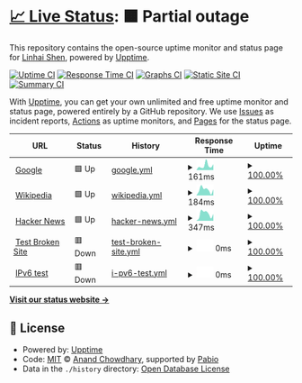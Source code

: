 # [📈 Live Status](https://LinhaiShen.github.io/upptime): <!--live status--> **🟧 Partial outage**

This repository contains the open-source uptime monitor and status page for [Linhai Shen](https://LinhaiShen.github.io/upptime), powered by [Upptime](https://github.com/upptime/upptime).

[![Uptime CI](https://github.com/LinhaiShen/upptime/workflows/Uptime%20CI/badge.svg)](https://github.com/LinhaiShen/upptime/actions?query=workflow%3A%22Uptime+CI%22)
[![Response Time CI](https://github.com/LinhaiShen/upptime/workflows/Response%20Time%20CI/badge.svg)](https://github.com/LinhaiShen/upptime/actions?query=workflow%3A%22Response+Time+CI%22)
[![Graphs CI](https://github.com/LinhaiShen/upptime/workflows/Graphs%20CI/badge.svg)](https://github.com/LinhaiShen/upptime/actions?query=workflow%3A%22Graphs+CI%22)
[![Static Site CI](https://github.com/LinhaiShen/upptime/workflows/Static%20Site%20CI/badge.svg)](https://github.com/LinhaiShen/upptime/actions?query=workflow%3A%22Static+Site+CI%22)
[![Summary CI](https://github.com/LinhaiShen/upptime/workflows/Summary%20CI/badge.svg)](https://github.com/LinhaiShen/upptime/actions?query=workflow%3A%22Summary+CI%22)

With [Upptime](https://upptime.js.org), you can get your own unlimited and free uptime monitor and status page, powered entirely by a GitHub repository. We use [Issues](https://github.com/LinhaiShen/upptime/issues) as incident reports, [Actions](https://github.com/LinhaiShen/upptime/actions) as uptime monitors, and [Pages](https://LinhaiShen.github.io/upptime) for the status page.

<!--start: status pages-->
<!-- This summary is generated by Upptime (https://github.com/upptime/upptime) -->
<!-- Do not edit this manually, your changes will be overwritten -->
<!-- prettier-ignore -->
| URL | Status | History | Response Time | Uptime |
| --- | ------ | ------- | ------------- | ------ |
| <img alt="" src="https://icons.duckduckgo.com/ip3/www.google.com.ico" height="13"> [Google](https://www.google.com) | 🟩 Up | [google.yml](https://github.com/LinhaiShen/upptime/commits/HEAD/history/google.yml) | <details><summary><img alt="Response time graph" src="./graphs/google/response-time-week.png" height="20"> 161ms</summary><br><a href="https://LinhaiShen.github.io/upptime/history/google"><img alt="Response time 115" src="https://img.shields.io/endpoint?url=https%3A%2F%2Fraw.githubusercontent.com%2FLinhaiShen%2Fupptime%2FHEAD%2Fapi%2Fgoogle%2Fresponse-time.json"></a><br><a href="https://LinhaiShen.github.io/upptime/history/google"><img alt="24-hour response time 168" src="https://img.shields.io/endpoint?url=https%3A%2F%2Fraw.githubusercontent.com%2FLinhaiShen%2Fupptime%2FHEAD%2Fapi%2Fgoogle%2Fresponse-time-day.json"></a><br><a href="https://LinhaiShen.github.io/upptime/history/google"><img alt="7-day response time 161" src="https://img.shields.io/endpoint?url=https%3A%2F%2Fraw.githubusercontent.com%2FLinhaiShen%2Fupptime%2FHEAD%2Fapi%2Fgoogle%2Fresponse-time-week.json"></a><br><a href="https://LinhaiShen.github.io/upptime/history/google"><img alt="30-day response time 116" src="https://img.shields.io/endpoint?url=https%3A%2F%2Fraw.githubusercontent.com%2FLinhaiShen%2Fupptime%2FHEAD%2Fapi%2Fgoogle%2Fresponse-time-month.json"></a><br><a href="https://LinhaiShen.github.io/upptime/history/google"><img alt="1-year response time 115" src="https://img.shields.io/endpoint?url=https%3A%2F%2Fraw.githubusercontent.com%2FLinhaiShen%2Fupptime%2FHEAD%2Fapi%2Fgoogle%2Fresponse-time-year.json"></a></details> | <details><summary><a href="https://LinhaiShen.github.io/upptime/history/google">100.00%</a></summary><a href="https://LinhaiShen.github.io/upptime/history/google"><img alt="All-time uptime 100.00%" src="https://img.shields.io/endpoint?url=https%3A%2F%2Fraw.githubusercontent.com%2FLinhaiShen%2Fupptime%2FHEAD%2Fapi%2Fgoogle%2Fuptime.json"></a><br><a href="https://LinhaiShen.github.io/upptime/history/google"><img alt="24-hour uptime 100.00%" src="https://img.shields.io/endpoint?url=https%3A%2F%2Fraw.githubusercontent.com%2FLinhaiShen%2Fupptime%2FHEAD%2Fapi%2Fgoogle%2Fuptime-day.json"></a><br><a href="https://LinhaiShen.github.io/upptime/history/google"><img alt="7-day uptime 100.00%" src="https://img.shields.io/endpoint?url=https%3A%2F%2Fraw.githubusercontent.com%2FLinhaiShen%2Fupptime%2FHEAD%2Fapi%2Fgoogle%2Fuptime-week.json"></a><br><a href="https://LinhaiShen.github.io/upptime/history/google"><img alt="30-day uptime 100.00%" src="https://img.shields.io/endpoint?url=https%3A%2F%2Fraw.githubusercontent.com%2FLinhaiShen%2Fupptime%2FHEAD%2Fapi%2Fgoogle%2Fuptime-month.json"></a><br><a href="https://LinhaiShen.github.io/upptime/history/google"><img alt="1-year uptime 100.00%" src="https://img.shields.io/endpoint?url=https%3A%2F%2Fraw.githubusercontent.com%2FLinhaiShen%2Fupptime%2FHEAD%2Fapi%2Fgoogle%2Fuptime-year.json"></a></details>
| <img alt="" src="https://icons.duckduckgo.com/ip3/en.wikipedia.org.ico" height="13"> [Wikipedia](https://en.wikipedia.org) | 🟩 Up | [wikipedia.yml](https://github.com/LinhaiShen/upptime/commits/HEAD/history/wikipedia.yml) | <details><summary><img alt="Response time graph" src="./graphs/wikipedia/response-time-week.png" height="20"> 184ms</summary><br><a href="https://LinhaiShen.github.io/upptime/history/wikipedia"><img alt="Response time 234" src="https://img.shields.io/endpoint?url=https%3A%2F%2Fraw.githubusercontent.com%2FLinhaiShen%2Fupptime%2FHEAD%2Fapi%2Fwikipedia%2Fresponse-time.json"></a><br><a href="https://LinhaiShen.github.io/upptime/history/wikipedia"><img alt="24-hour response time 198" src="https://img.shields.io/endpoint?url=https%3A%2F%2Fraw.githubusercontent.com%2FLinhaiShen%2Fupptime%2FHEAD%2Fapi%2Fwikipedia%2Fresponse-time-day.json"></a><br><a href="https://LinhaiShen.github.io/upptime/history/wikipedia"><img alt="7-day response time 184" src="https://img.shields.io/endpoint?url=https%3A%2F%2Fraw.githubusercontent.com%2FLinhaiShen%2Fupptime%2FHEAD%2Fapi%2Fwikipedia%2Fresponse-time-week.json"></a><br><a href="https://LinhaiShen.github.io/upptime/history/wikipedia"><img alt="30-day response time 191" src="https://img.shields.io/endpoint?url=https%3A%2F%2Fraw.githubusercontent.com%2FLinhaiShen%2Fupptime%2FHEAD%2Fapi%2Fwikipedia%2Fresponse-time-month.json"></a><br><a href="https://LinhaiShen.github.io/upptime/history/wikipedia"><img alt="1-year response time 234" src="https://img.shields.io/endpoint?url=https%3A%2F%2Fraw.githubusercontent.com%2FLinhaiShen%2Fupptime%2FHEAD%2Fapi%2Fwikipedia%2Fresponse-time-year.json"></a></details> | <details><summary><a href="https://LinhaiShen.github.io/upptime/history/wikipedia">100.00%</a></summary><a href="https://LinhaiShen.github.io/upptime/history/wikipedia"><img alt="All-time uptime 100.00%" src="https://img.shields.io/endpoint?url=https%3A%2F%2Fraw.githubusercontent.com%2FLinhaiShen%2Fupptime%2FHEAD%2Fapi%2Fwikipedia%2Fuptime.json"></a><br><a href="https://LinhaiShen.github.io/upptime/history/wikipedia"><img alt="24-hour uptime 100.00%" src="https://img.shields.io/endpoint?url=https%3A%2F%2Fraw.githubusercontent.com%2FLinhaiShen%2Fupptime%2FHEAD%2Fapi%2Fwikipedia%2Fuptime-day.json"></a><br><a href="https://LinhaiShen.github.io/upptime/history/wikipedia"><img alt="7-day uptime 100.00%" src="https://img.shields.io/endpoint?url=https%3A%2F%2Fraw.githubusercontent.com%2FLinhaiShen%2Fupptime%2FHEAD%2Fapi%2Fwikipedia%2Fuptime-week.json"></a><br><a href="https://LinhaiShen.github.io/upptime/history/wikipedia"><img alt="30-day uptime 100.00%" src="https://img.shields.io/endpoint?url=https%3A%2F%2Fraw.githubusercontent.com%2FLinhaiShen%2Fupptime%2FHEAD%2Fapi%2Fwikipedia%2Fuptime-month.json"></a><br><a href="https://LinhaiShen.github.io/upptime/history/wikipedia"><img alt="1-year uptime 100.00%" src="https://img.shields.io/endpoint?url=https%3A%2F%2Fraw.githubusercontent.com%2FLinhaiShen%2Fupptime%2FHEAD%2Fapi%2Fwikipedia%2Fuptime-year.json"></a></details>
| <img alt="" src="https://icons.duckduckgo.com/ip3/news.ycombinator.com.ico" height="13"> [Hacker News](https://news.ycombinator.com) | 🟩 Up | [hacker-news.yml](https://github.com/LinhaiShen/upptime/commits/HEAD/history/hacker-news.yml) | <details><summary><img alt="Response time graph" src="./graphs/hacker-news/response-time-week.png" height="20"> 347ms</summary><br><a href="https://LinhaiShen.github.io/upptime/history/hacker-news"><img alt="Response time 277" src="https://img.shields.io/endpoint?url=https%3A%2F%2Fraw.githubusercontent.com%2FLinhaiShen%2Fupptime%2FHEAD%2Fapi%2Fhacker-news%2Fresponse-time.json"></a><br><a href="https://LinhaiShen.github.io/upptime/history/hacker-news"><img alt="24-hour response time 423" src="https://img.shields.io/endpoint?url=https%3A%2F%2Fraw.githubusercontent.com%2FLinhaiShen%2Fupptime%2FHEAD%2Fapi%2Fhacker-news%2Fresponse-time-day.json"></a><br><a href="https://LinhaiShen.github.io/upptime/history/hacker-news"><img alt="7-day response time 347" src="https://img.shields.io/endpoint?url=https%3A%2F%2Fraw.githubusercontent.com%2FLinhaiShen%2Fupptime%2FHEAD%2Fapi%2Fhacker-news%2Fresponse-time-week.json"></a><br><a href="https://LinhaiShen.github.io/upptime/history/hacker-news"><img alt="30-day response time 269" src="https://img.shields.io/endpoint?url=https%3A%2F%2Fraw.githubusercontent.com%2FLinhaiShen%2Fupptime%2FHEAD%2Fapi%2Fhacker-news%2Fresponse-time-month.json"></a><br><a href="https://LinhaiShen.github.io/upptime/history/hacker-news"><img alt="1-year response time 277" src="https://img.shields.io/endpoint?url=https%3A%2F%2Fraw.githubusercontent.com%2FLinhaiShen%2Fupptime%2FHEAD%2Fapi%2Fhacker-news%2Fresponse-time-year.json"></a></details> | <details><summary><a href="https://LinhaiShen.github.io/upptime/history/hacker-news">100.00%</a></summary><a href="https://LinhaiShen.github.io/upptime/history/hacker-news"><img alt="All-time uptime 100.00%" src="https://img.shields.io/endpoint?url=https%3A%2F%2Fraw.githubusercontent.com%2FLinhaiShen%2Fupptime%2FHEAD%2Fapi%2Fhacker-news%2Fuptime.json"></a><br><a href="https://LinhaiShen.github.io/upptime/history/hacker-news"><img alt="24-hour uptime 100.00%" src="https://img.shields.io/endpoint?url=https%3A%2F%2Fraw.githubusercontent.com%2FLinhaiShen%2Fupptime%2FHEAD%2Fapi%2Fhacker-news%2Fuptime-day.json"></a><br><a href="https://LinhaiShen.github.io/upptime/history/hacker-news"><img alt="7-day uptime 100.00%" src="https://img.shields.io/endpoint?url=https%3A%2F%2Fraw.githubusercontent.com%2FLinhaiShen%2Fupptime%2FHEAD%2Fapi%2Fhacker-news%2Fuptime-week.json"></a><br><a href="https://LinhaiShen.github.io/upptime/history/hacker-news"><img alt="30-day uptime 100.00%" src="https://img.shields.io/endpoint?url=https%3A%2F%2Fraw.githubusercontent.com%2FLinhaiShen%2Fupptime%2FHEAD%2Fapi%2Fhacker-news%2Fuptime-month.json"></a><br><a href="https://LinhaiShen.github.io/upptime/history/hacker-news"><img alt="1-year uptime 100.00%" src="https://img.shields.io/endpoint?url=https%3A%2F%2Fraw.githubusercontent.com%2FLinhaiShen%2Fupptime%2FHEAD%2Fapi%2Fhacker-news%2Fuptime-year.json"></a></details>
| <img alt="" src="https://icons.duckduckgo.com/ip3/thissitedoesnotexist11111.koj.co.ico" height="13"> [Test Broken Site](https://thissitedoesnotexist11111.koj.co) | 🟥 Down | [test-broken-site.yml](https://github.com/LinhaiShen/upptime/commits/HEAD/history/test-broken-site.yml) | <details><summary><img alt="Response time graph" src="./graphs/test-broken-site/response-time-week.png" height="20"> 0ms</summary><br><a href="https://LinhaiShen.github.io/upptime/history/test-broken-site"><img alt="Response time 0" src="https://img.shields.io/endpoint?url=https%3A%2F%2Fraw.githubusercontent.com%2FLinhaiShen%2Fupptime%2FHEAD%2Fapi%2Ftest-broken-site%2Fresponse-time.json"></a><br><a href="https://LinhaiShen.github.io/upptime/history/test-broken-site"><img alt="24-hour response time 0" src="https://img.shields.io/endpoint?url=https%3A%2F%2Fraw.githubusercontent.com%2FLinhaiShen%2Fupptime%2FHEAD%2Fapi%2Ftest-broken-site%2Fresponse-time-day.json"></a><br><a href="https://LinhaiShen.github.io/upptime/history/test-broken-site"><img alt="7-day response time 0" src="https://img.shields.io/endpoint?url=https%3A%2F%2Fraw.githubusercontent.com%2FLinhaiShen%2Fupptime%2FHEAD%2Fapi%2Ftest-broken-site%2Fresponse-time-week.json"></a><br><a href="https://LinhaiShen.github.io/upptime/history/test-broken-site"><img alt="30-day response time 0" src="https://img.shields.io/endpoint?url=https%3A%2F%2Fraw.githubusercontent.com%2FLinhaiShen%2Fupptime%2FHEAD%2Fapi%2Ftest-broken-site%2Fresponse-time-month.json"></a><br><a href="https://LinhaiShen.github.io/upptime/history/test-broken-site"><img alt="1-year response time 0" src="https://img.shields.io/endpoint?url=https%3A%2F%2Fraw.githubusercontent.com%2FLinhaiShen%2Fupptime%2FHEAD%2Fapi%2Ftest-broken-site%2Fresponse-time-year.json"></a></details> | <details><summary><a href="https://LinhaiShen.github.io/upptime/history/test-broken-site">100.00%</a></summary><a href="https://LinhaiShen.github.io/upptime/history/test-broken-site"><img alt="All-time uptime 100.00%" src="https://img.shields.io/endpoint?url=https%3A%2F%2Fraw.githubusercontent.com%2FLinhaiShen%2Fupptime%2FHEAD%2Fapi%2Ftest-broken-site%2Fuptime.json"></a><br><a href="https://LinhaiShen.github.io/upptime/history/test-broken-site"><img alt="24-hour uptime 100.00%" src="https://img.shields.io/endpoint?url=https%3A%2F%2Fraw.githubusercontent.com%2FLinhaiShen%2Fupptime%2FHEAD%2Fapi%2Ftest-broken-site%2Fuptime-day.json"></a><br><a href="https://LinhaiShen.github.io/upptime/history/test-broken-site"><img alt="7-day uptime 100.00%" src="https://img.shields.io/endpoint?url=https%3A%2F%2Fraw.githubusercontent.com%2FLinhaiShen%2Fupptime%2FHEAD%2Fapi%2Ftest-broken-site%2Fuptime-week.json"></a><br><a href="https://LinhaiShen.github.io/upptime/history/test-broken-site"><img alt="30-day uptime 100.00%" src="https://img.shields.io/endpoint?url=https%3A%2F%2Fraw.githubusercontent.com%2FLinhaiShen%2Fupptime%2FHEAD%2Fapi%2Ftest-broken-site%2Fuptime-month.json"></a><br><a href="https://LinhaiShen.github.io/upptime/history/test-broken-site"><img alt="1-year uptime 100.00%" src="https://img.shields.io/endpoint?url=https%3A%2F%2Fraw.githubusercontent.com%2FLinhaiShen%2Fupptime%2FHEAD%2Fapi%2Ftest-broken-site%2Fuptime-year.json"></a></details>
| <img alt="" src="https://icons.duckduckgo.com/ip3/null.ico" height="13"> [IPv6 test](test-ipv6.com) | 🟥 Down | [i-pv6-test.yml](https://github.com/LinhaiShen/upptime/commits/HEAD/history/i-pv6-test.yml) | <details><summary><img alt="Response time graph" src="./graphs/i-pv6-test/response-time-week.png" height="20"> 0ms</summary><br><a href="https://LinhaiShen.github.io/upptime/history/i-pv6-test"><img alt="Response time 0" src="https://img.shields.io/endpoint?url=https%3A%2F%2Fraw.githubusercontent.com%2FLinhaiShen%2Fupptime%2FHEAD%2Fapi%2Fi-pv6-test%2Fresponse-time.json"></a><br><a href="https://LinhaiShen.github.io/upptime/history/i-pv6-test"><img alt="24-hour response time 0" src="https://img.shields.io/endpoint?url=https%3A%2F%2Fraw.githubusercontent.com%2FLinhaiShen%2Fupptime%2FHEAD%2Fapi%2Fi-pv6-test%2Fresponse-time-day.json"></a><br><a href="https://LinhaiShen.github.io/upptime/history/i-pv6-test"><img alt="7-day response time 0" src="https://img.shields.io/endpoint?url=https%3A%2F%2Fraw.githubusercontent.com%2FLinhaiShen%2Fupptime%2FHEAD%2Fapi%2Fi-pv6-test%2Fresponse-time-week.json"></a><br><a href="https://LinhaiShen.github.io/upptime/history/i-pv6-test"><img alt="30-day response time 0" src="https://img.shields.io/endpoint?url=https%3A%2F%2Fraw.githubusercontent.com%2FLinhaiShen%2Fupptime%2FHEAD%2Fapi%2Fi-pv6-test%2Fresponse-time-month.json"></a><br><a href="https://LinhaiShen.github.io/upptime/history/i-pv6-test"><img alt="1-year response time 0" src="https://img.shields.io/endpoint?url=https%3A%2F%2Fraw.githubusercontent.com%2FLinhaiShen%2Fupptime%2FHEAD%2Fapi%2Fi-pv6-test%2Fresponse-time-year.json"></a></details> | <details><summary><a href="https://LinhaiShen.github.io/upptime/history/i-pv6-test">100.00%</a></summary><a href="https://LinhaiShen.github.io/upptime/history/i-pv6-test"><img alt="All-time uptime 100.00%" src="https://img.shields.io/endpoint?url=https%3A%2F%2Fraw.githubusercontent.com%2FLinhaiShen%2Fupptime%2FHEAD%2Fapi%2Fi-pv6-test%2Fuptime.json"></a><br><a href="https://LinhaiShen.github.io/upptime/history/i-pv6-test"><img alt="24-hour uptime 100.00%" src="https://img.shields.io/endpoint?url=https%3A%2F%2Fraw.githubusercontent.com%2FLinhaiShen%2Fupptime%2FHEAD%2Fapi%2Fi-pv6-test%2Fuptime-day.json"></a><br><a href="https://LinhaiShen.github.io/upptime/history/i-pv6-test"><img alt="7-day uptime 100.00%" src="https://img.shields.io/endpoint?url=https%3A%2F%2Fraw.githubusercontent.com%2FLinhaiShen%2Fupptime%2FHEAD%2Fapi%2Fi-pv6-test%2Fuptime-week.json"></a><br><a href="https://LinhaiShen.github.io/upptime/history/i-pv6-test"><img alt="30-day uptime 100.00%" src="https://img.shields.io/endpoint?url=https%3A%2F%2Fraw.githubusercontent.com%2FLinhaiShen%2Fupptime%2FHEAD%2Fapi%2Fi-pv6-test%2Fuptime-month.json"></a><br><a href="https://LinhaiShen.github.io/upptime/history/i-pv6-test"><img alt="1-year uptime 100.00%" src="https://img.shields.io/endpoint?url=https%3A%2F%2Fraw.githubusercontent.com%2FLinhaiShen%2Fupptime%2FHEAD%2Fapi%2Fi-pv6-test%2Fuptime-year.json"></a></details>

<!--end: status pages-->

[**Visit our status website →**](https://LinhaiShen.github.io/upptime)

## 📄 License

- Powered by: [Upptime](https://github.com/upptime/upptime)
- Code: [MIT](./LICENSE) © [Anand Chowdhary](https://anandchowdhary.com), supported by [Pabio](https://pabio.com)
- Data in the `./history` directory: [Open Database License](https://opendatacommons.org/licenses/odbl/1-0/)
